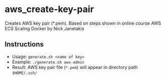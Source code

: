 # aws_create-key-pair
Creates AWS key pair (*.pem). Based on steps shown in online course AWS ECS Scaling Docker by Nick Janetakis

## Instructions
* Usage: `generate.sh <name of key>`
* Example: `./generate.sh aws-admin`
* Result: AWS key pair file (`*.pem`) will appear in directory path `$HOME/.ssh/`
